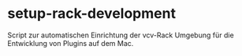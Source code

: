 # setup-rack-development

Script zur automatischen Einrichtung der vcv-Rack Umgebung für die Entwicklung von Plugins auf dem Mac. 
